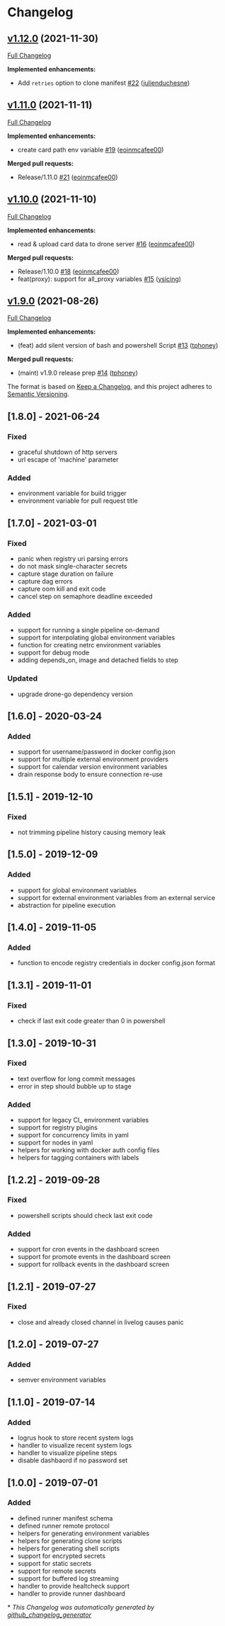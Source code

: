# Changelog

## [v1.12.0](https://github.com/zhouyq/runner-go/tree/v1.12.0) (2021-11-30)

[Full Changelog](https://github.com/zhouyq/runner-go/compare/v1.11.0...v1.12.0)

**Implemented enhancements:**

- Add `retries` option to clone manifest [\#22](https://github.com/zhouyq/runner-go/pull/22) ([julienduchesne](https://github.com/julienduchesne))

## [v1.11.0](https://github.com/zhouyq/runner-go/tree/v1.11.0) (2021-11-11)

[Full Changelog](https://github.com/zhouyq/runner-go/compare/v1.10.0...v1.11.0)

**Implemented enhancements:**

- create card path env variable [\#19](https://github.com/zhouyq/runner-go/pull/19) ([eoinmcafee00](https://github.com/eoinmcafee00))

**Merged pull requests:**

- Release/1.11.0 [\#21](https://github.com/zhouyq/runner-go/pull/21) ([eoinmcafee00](https://github.com/eoinmcafee00))

## [v1.10.0](https://github.com/zhouyq/runner-go/tree/v1.10.0) (2021-11-10)

[Full Changelog](https://github.com/zhouyq/runner-go/compare/v1.9.0...v1.10.0)

**Implemented enhancements:**

- read & upload card data to drone server [\#16](https://github.com/zhouyq/runner-go/pull/16) ([eoinmcafee00](https://github.com/eoinmcafee00))

**Merged pull requests:**

- Release/1.10.0 [\#18](https://github.com/zhouyq/runner-go/pull/18) ([eoinmcafee00](https://github.com/eoinmcafee00))
- feat\(proxy\): support for all\_proxy variables [\#15](https://github.com/zhouyq/runner-go/pull/15) ([ysicing](https://github.com/ysicing))

## [v1.9.0](https://github.com/zhouyq/runner-go/tree/v1.9.0) (2021-08-26)

[Full Changelog](https://github.com/zhouyq/runner-go/compare/v1.8.0...v1.9.0)

**Implemented enhancements:**

- \(feat\) add silent version of bash and powershell Script [\#13](https://github.com/zhouyq/runner-go/pull/13) ([tphoney](https://github.com/tphoney))

**Merged pull requests:**

- \(maint\) v1.9.0 release prep [\#14](https://github.com/zhouyq/runner-go/pull/14) ([tphoney](https://github.com/tphoney))

The format is based on [Keep a Changelog](https://keepachangelog.com/en/1.0.0/),
and this project adheres to [Semantic Versioning](https://semver.org/spec/v2.0.0.html).

## [1.8.0] - 2021-06-24
### Fixed
- graceful shutdown of http servers
- url escape of 'machine' parameter

### Added
- environment variable for build trigger
- environment variable for pull request title

## [1.7.0] - 2021-03-01
### Fixed
- panic when registry uri parsing errors
- do not mask single-character secrets
- capture stage duration on failure
- capture dag errors
- capture oom kill and exit code
- cancel step on semaphore deadline exceeded

### Added
- support for running a single pipeline on-demand
- support for interpolating global environment variables
- function for creating netrc environment variables
- support for debug mode
- adding depends_on, image and detached fields to step

### Updated
- upgrade drone-go dependency version

## [1.6.0] - 2020-03-24
### Added
- support for username/password in docker config.json
- support for multiple external environment providers
- support for calendar version environment variables
- drain response body to ensure connection re-use

## [1.5.1] - 2019-12-10
### Fixed
- not trimming pipeline history causing memory leak

## [1.5.0] - 2019-12-09
### Added
- support for global environment variables
- support for external environment variables from an external service
- abstraction for pipeline execution

## [1.4.0] - 2019-11-05
### Added
- function to encode registry credentials in docker config.json format

## [1.3.1] - 2019-11-01
### Fixed
- check if last exit code greater than 0 in powershell

## [1.3.0] - 2019-10-31
### Fixed
- text overflow for long commit messages
- error in step should bubble up to stage

### Added
- support for legacy CI_ environment variables
- support for registry plugins
- support for concurrency limits in yaml
- support for nodes in yaml
- helpers for working with docker auth config files
- helpers for tagging containers with labels

## [1.2.2] - 2019-09-28
### Fixed
- powershell scripts should check last exit code

### Added
- support for cron events in the dashboard screen
- support for promote events in the dashboard screen
- support for rollback events in the dashboard screen

## [1.2.1] - 2019-07-27
### Fixed
- close and already closed channel in livelog causes panic

## [1.2.0] - 2019-07-27
### Added
- semver environment variables

## [1.1.0] - 2019-07-14
### Added
- logrus hook to store recent system logs
- handler to visualize recent system logs
- handler to visualize pipeline steps
- disable dashbaord if no password set

## [1.0.0] - 2019-07-01
### Added
- defined runner manifest schema
- defined runner remote protocol
- helpers for generating environment variables
- helpers for generating clone scripts
- helpers for generating shell scripts
- support for encrypted secrets
- support for static secrets
- support for remote secrets
- support for buffered log streaming
- handler to provide healtcheck support
- handler to provide runner dashboard


\* *This Changelog was automatically generated by [github_changelog_generator](https://github.com/github-changelog-generator/github-changelog-generator)*
